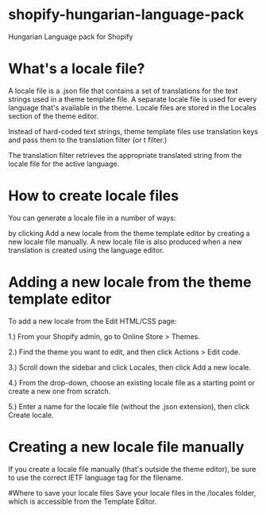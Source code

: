 # shopify-hungarian-language-pack
Hungarian Language pack for Shopify

# What's a locale file? 
A locale file is a .json file that contains a set of translations for the text strings used in a theme template file. A separate locale file is used for every language that's available in the theme. Locale files are stored in the Locales section of the theme editor.

Instead of hard-coded text strings, theme template files use translation keys and pass them to the translation filter (or t filter.)

The translation filter retrieves the appropriate translated string from the locale file for the active language.


# How to create locale files

You can generate a locale file in a number of ways:

by clicking Add a new locale from the theme template editor
by creating a new locale file manually.
A new locale file is also produced when a new translation is created using the language editor.

# Adding a new locale from the theme template editor

To add a new locale from the Edit HTML/CSS page:
 
1.) From your Shopify admin, go to Online Store > Themes.

2.) Find the theme you want to edit, and then click Actions > Edit code.

3.) Scroll down the sidebar and click Locales, then click Add a new locale.

4.) From the drop-down, choose an existing locale file as a starting point or create a new one from scratch.

5.) Enter a name for the locale file (without the .json extension), then click Create locale.


# Creating a new locale file manually
If you create a locale file manually (that's outside the theme editor), be sure to use the correct IETF language tag for the filename.

#Where to save your locale files
Save your locale files in the /locales folder, which is accessible from the Template Editor.
